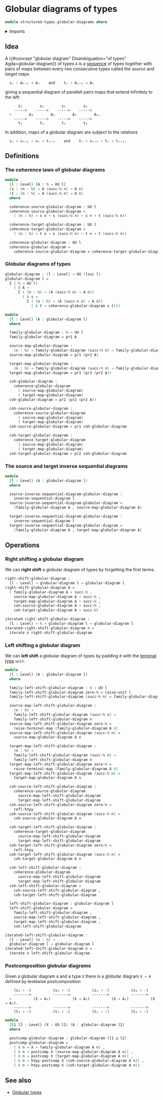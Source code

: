 # Globular diagrams of types

```agda
module structured-types.globular-diagrams where
```

<details><summary>Imports</summary>

```agda
open import elementary-number-theory.natural-numbers

open import foundation.cartesian-product-types
open import foundation.dependent-pair-types
open import foundation.function-types
open import foundation.homotopies
open import foundation.identity-types
open import foundation.inverse-sequential-diagrams
open import foundation.iterating-functions
open import foundation.postcomposition-functions
open import foundation.unit-type
open import foundation.universe-levels
```

</details>

## Idea

A
{{#concept "globular diagram" Disambiguation="of types" Agda=globular-diagram}}
of types `A` is a [sequence](foundation.sequences.md) of types together with
pairs of maps between every two consecutive types called the _source_ and
_target_ maps

```text
  sₙ : Aₙ₊₁ → Aₙ    and    tₙ : Aₙ₊₁ → Aₙ
```

giving a sequential diagram of parallell pairs maps that extend infinitely to
the left:

```text
      s₃        s₂        s₁        s₀
    ----->    ----->    ----->    ----->
  ⋯        A₃        A₂        A₁        A₀.
    ----->    ----->    ----->    ----->
      t₃        t₂        t₁        t₀
```

In addition, maps of a globular diagram are subject to the relations

```text
  sₙ ∘ sₙ₊₁ ~ sₙ ∘ tₙ₊₁    and    tₙ ∘ sₙ₊₁ ~ tₙ ∘ tₙ₊₁.
```

## Definitions

### The coherence laws of globular diagrams

```agda
module _
  {l : Level} {A : ℕ → UU l}
  (s : (n : ℕ) → A (succ-ℕ n) → A n)
  (t : (n : ℕ) → A (succ-ℕ n) → A n)
  where

  coherence-source-globular-diagram : UU l
  coherence-source-globular-diagram =
    ( (n : ℕ) → s n ∘ s (succ-ℕ n) ~ s n ∘ t (succ-ℕ n))

  coherence-target-globular-diagram : UU l
  coherence-target-globular-diagram =
    ( (n : ℕ) → t n ∘ s (succ-ℕ n) ~ t n ∘ t (succ-ℕ n))

  coherence-globular-diagram : UU l
  coherence-globular-diagram =
    coherence-source-globular-diagram × coherence-target-globular-diagram
```

### Globular diagrams of types

```agda
globular-diagram : (l : Level) → UU (lsuc l)
globular-diagram l =
  Σ ( ℕ → UU l)
    ( λ A →
      Σ ( (n : ℕ) → (A (succ-ℕ n) → A n))
        ( λ s →
          Σ ( (n : ℕ) → (A (succ-ℕ n) → A n))
            ( λ t → coherence-globular-diagram s t)))

module _
  {l : Level} (A : globular-diagram l)
  where

  family-globular-diagram : ℕ → UU l
  family-globular-diagram = pr1 A

  source-map-globular-diagram :
    (n : ℕ) → family-globular-diagram (succ-ℕ n) → family-globular-diagram n
  source-map-globular-diagram = pr1 (pr2 A)

  target-map-globular-diagram :
    (n : ℕ) → family-globular-diagram (succ-ℕ n) → family-globular-diagram n
  target-map-globular-diagram = pr1 (pr2 (pr2 A))

  coh-globular-diagram :
    coherence-globular-diagram
      ( source-map-globular-diagram)
      ( target-map-globular-diagram)
  coh-globular-diagram = pr2 (pr2 (pr2 A))

  coh-source-globular-diagram :
    coherence-source-globular-diagram
      ( source-map-globular-diagram)
      ( target-map-globular-diagram)
  coh-source-globular-diagram = pr1 coh-globular-diagram

  coh-target-globular-diagram :
    coherence-target-globular-diagram
      ( source-map-globular-diagram)
      ( target-map-globular-diagram)
  coh-target-globular-diagram = pr2 coh-globular-diagram
```

### The source and target inverse sequential diagrams

```agda
module _
  {l : Level} (A : globular-diagram l)
  where

  source-inverse-sequential-diagram-globular-diagram :
    inverse-sequential-diagram l
  source-inverse-sequential-diagram-globular-diagram =
    (family-globular-diagram A , source-map-globular-diagram A)

  target-inverse-sequential-diagram-globular-diagram :
    inverse-sequential-diagram l
  target-inverse-sequential-diagram-globular-diagram =
    (family-globular-diagram A , target-map-globular-diagram A)
```

## Operations

### Right shifting a globular diagram

We can **right shift** a globular diagram of types by forgetting the first
terms.

```agda
right-shift-globular-diagram :
  {l : Level} → globular-diagram l → globular-diagram l
right-shift-globular-diagram A =
  ( family-globular-diagram A ∘ succ-ℕ ,
    source-map-globular-diagram A ∘ succ-ℕ ,
    target-map-globular-diagram A ∘ succ-ℕ ,
    coh-source-globular-diagram A ∘ succ-ℕ ,
    coh-target-globular-diagram A ∘ succ-ℕ)

iterated-right-shift-globular-diagram :
  {l : Level} → ℕ → globular-diagram l → globular-diagram l
iterated-right-shift-globular-diagram n =
  iterate n right-shift-globular-diagram
```

### Left shifting a globular diagram

We can **left shift** a globular diagram of types by padding it with the
[terminal type](foundation.unit-type.md) `unit`.

```agda
module _
  {l : Level} (A : globular-diagram l)
  where

  family-left-shift-globular-diagram : ℕ → UU l
  family-left-shift-globular-diagram zero-ℕ = raise-unit l
  family-left-shift-globular-diagram (succ-ℕ n) = family-globular-diagram A n

  source-map-left-shift-globular-diagram :
    (n : ℕ) →
    family-left-shift-globular-diagram (succ-ℕ n) →
    family-left-shift-globular-diagram n
  source-map-left-shift-globular-diagram zero-ℕ =
    raise-terminal-map (family-globular-diagram A 0)
  source-map-left-shift-globular-diagram (succ-ℕ n) =
    source-map-globular-diagram A n

  target-map-left-shift-globular-diagram :
    (n : ℕ) →
    family-left-shift-globular-diagram (succ-ℕ n) →
    family-left-shift-globular-diagram n
  target-map-left-shift-globular-diagram zero-ℕ =
    raise-terminal-map (family-globular-diagram A 0)
  target-map-left-shift-globular-diagram (succ-ℕ n) =
    target-map-globular-diagram A n

  coh-source-left-shift-globular-diagram :
    coherence-source-globular-diagram
      source-map-left-shift-globular-diagram
      target-map-left-shift-globular-diagram
  coh-source-left-shift-globular-diagram zero-ℕ =
    refl-htpy
  coh-source-left-shift-globular-diagram (succ-ℕ n) =
    coh-source-globular-diagram A n

  coh-target-left-shift-globular-diagram :
    coherence-target-globular-diagram
      source-map-left-shift-globular-diagram
      target-map-left-shift-globular-diagram
  coh-target-left-shift-globular-diagram zero-ℕ =
    refl-htpy
  coh-target-left-shift-globular-diagram (succ-ℕ n) =
    coh-target-globular-diagram A n

  coh-left-shift-globular-diagram :
    coherence-globular-diagram
      source-map-left-shift-globular-diagram
      target-map-left-shift-globular-diagram
  coh-left-shift-globular-diagram =
    coh-source-left-shift-globular-diagram ,
    coh-target-left-shift-globular-diagram

  left-shift-globular-diagram : globular-diagram l
  left-shift-globular-diagram =
    family-left-shift-globular-diagram ,
    source-map-left-shift-globular-diagram ,
    target-map-left-shift-globular-diagram ,
    coh-left-shift-globular-diagram

iterated-left-shift-globular-diagram :
  {l : Level} (n : ℕ) →
  globular-diagram l → globular-diagram l
iterated-left-shift-globular-diagram n =
  iterate n left-shift-globular-diagram
```

### Postcomposition globular diagrams

Given a globular diagram `A` and a type `X` there is a globular diagram `X → A`
defined by levelwise postcomposition

```text
    (s₃ ∘ -)          (s₂ ∘ -)          (s₁ ∘ -)          (s₀ ∘ -)
    ------->          ------->          ------->          ------->
  ⋯          (X → A₃)          (X → A₂)          (X → A₁)          (X → A₀).
    ------->          ------->          ------->          ------->
    (t₃ ∘ -)          (t₂ ∘ -)          (t₁ ∘ -)          (t₀ ∘ -)
```

```agda
module _
  {l1 l2 : Level} (X : UU l1) (A : globular-diagram l2)
  where

  postcomp-globular-diagram : globular-diagram (l1 ⊔ l2)
  postcomp-globular-diagram =
    ( λ n → X → family-globular-diagram A n) ,
    ( λ n → postcomp X (source-map-globular-diagram A n)) ,
    ( λ n → postcomp X (target-map-globular-diagram A n)) ,
    ( λ n → htpy-postcomp X (coh-source-globular-diagram A n)) ,
    ( λ n → htpy-postcomp X (coh-target-globular-diagram A n))
```

## See also

- [Globular types](structured-types.globular-types.md)
